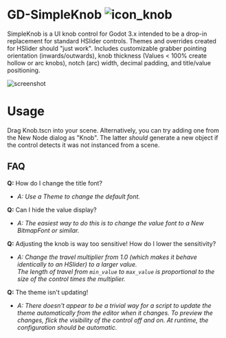 
# GD-SimpleKnob ![icon_knob](https://user-images.githubusercontent.com/1023003/155073112-adb430f5-19db-45eb-a6b6-881f301a9859.svg)
SimpleKnob is a UI knob control for Godot 3.x intended to be a drop-in replacement for standard HSlider controls.  Themes and overrides created for HSlider should "just work".  Includes customizable grabber pointing orientation (inwards/outwards), knob thickness (Values < 100% create hollow or arc knobs), notch (arc) width, decimal padding, and title/value positioning.

![screenshot](https://user-images.githubusercontent.com/1023003/155067485-5918a942-3154-4292-93f7-0935c77fbcbc.gif)

# Usage
Drag Knob.tscn into your scene.  Alternatively, you can try adding one from the New Node dialog as "Knob".  The latter *should* generate a new object if the control detects it was not instanced from a scene.

## FAQ
**Q:** How do I change the title font?
- *A:  Use a Theme to change the default font.*

**Q:**  Can I hide the value display?
- *A: The easiest way to do this is to change the value font to a New BitmapFont or similar.*

**Q:**  Adjusting the knob is way too sensitive!  How do I lower the sensitivity?
- *A: Change the travel multiplier from 1.0 (which makes it behave identically to an HSlider) to a larger value.<br>  The length of travel from `min_value` to `max_value` is proportional to the size of the control times the multiplier.*

**Q:**  The theme isn't updating!
- *A: There doesn't appear to be a trivial way for a script to update the theme automatically from the editor when it changes.  To preview the changes, flick the visibility of the control off and on.  At runtime, the configuration should be automatic.*

